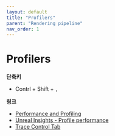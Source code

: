 ```yaml
---
layout: default
title: "Profilers"
parent: "Rendering pipeline"
nav_order: 1
---
```


# Profilers

**단축키**
- Contrl + Shift + `,`

**링크**
- [Performance and Profiling](https://dev.epicgames.com/documentation/en-us/unreal-engine/performance-and-profiling?application_version=4.27)
- [Unreal Insights - Profile performance](https://dev.epicgames.com/documentation/en-us/unreal-engine/unreal-insights-in-unreal-engine?application_version=5.4)
- [Trace Control Tab](https://dev.epicgames.com/documentation/en-us/unreal-engine/testing-and-optimizing-your-content)

